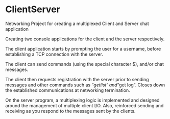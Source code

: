 # ClientServer
Networking Project for creating a multiplexed Client and Server chat application

Creating two console applications for the client and the server respectively.

The client application starts by prompting the user for a username, before establishing a TCP connection with the server.

The client can send commands (using the special character $), and/or chat messages.

The client then requests registration with the server prior to sending messages and other commands such as “$get list” and “$get log”. Closes down the established communications at networking termination.

On the server program, a multiplexing logic is implemented and designed around the management of multiple client I/O. Also, reinforced sending and receiving as you respond to the messages sent by the clients.
